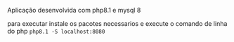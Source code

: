Aplicação desenvolvida com php8.1 e mysql 8

para executar instale os pacotes necessarios e execute o comando de linha do php `php8.1 -S localhost:8080`